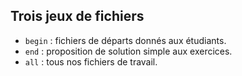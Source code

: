 
## Trois jeux de fichiers

* `begin` : fichiers de départs donnés aux étudiants.
* `end` : proposition de solution simple aux exercices.
* `all` : tous nos fichiers de travail.

